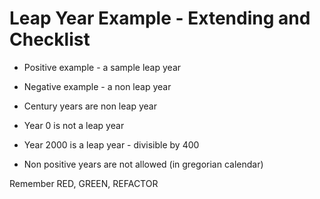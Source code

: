 # Leap Year Example - Extending and Checklist

- Positive example - a sample leap year
- Negative example - a non leap year
- Century years are non leap year
- Year 0 is not a leap year

- Year 2000 is a leap year - divisible by 400
- Non positive years are not allowed (in gregorian calendar)

Remember RED, GREEN, REFACTOR
